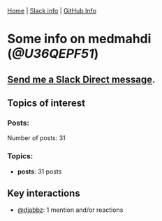 [Home](https://kelu124.github.io/echommunity/) | [Slack info](https://kelu124.github.io/echommunity/) | [GitHub Info](https://kelu124.github.io/echommunity/github.html)

# Some info on __medmahdi__ (_@U36QEPF51_)


## [Send me a Slack Direct message](https://echopen.slack.com/messages/@medmahdi/).

## Topics of interest

### Posts: 

Number of posts: 31

### Topics:

* __posts__: 31 posts

## Key interactions 

* [@djabbz](./U2PFHNN3C.md): 1 mention and/or reactions
